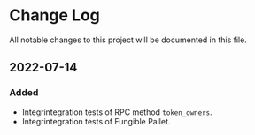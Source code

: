 # Change Log

All notable changes to this project will be documented in this file.

## 2022-07-14

### Added
 - Integrintegration tests of RPC method `token_owners`.
 - Integrintegration tests of Fungible Pallet.
  
 